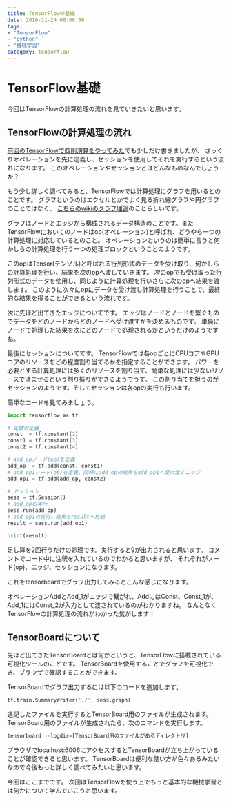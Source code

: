 ```yaml
---
title: TensorFlowの基礎
date: 2016-11-24 00:00:00
tags:
- "TensorFlow"
- "python"
- "機械学習"
category: tensorflow
---
```

# TensorFlow基礎

今回はTensorFlowの計算処理の流れを見ていきたいと思います。

## TensorFlowの計算処理の流れ

[前回のTensorFlowで四則演算をやってみた](http://devlog.site/tensorflow/tensorflow2/)でも少しだけ書きましたが、
ざっくりオペレーションを先に定義し、セッションを使用してそれを実行するという流れになります。
このオペレーションやセッションとはどんなものなんでしょうか？
<!-- more -->

もう少し詳しく調べてみると、TensorFlowでは計算処理にグラフを用いるとのことです。
グラフというのはエクセルとかでよく見る折れ線グラフや円グラフのことではなく、
[こちらのwikiのグラフ理論](https://ja.wikipedia.org/wiki/%E3%82%B0%E3%83%A9%E3%83%95%E7%90%86%E8%AB%96)のことらしいです。

グラフはノードとエッジから構成されるデータ構造のことです。またTensorFlowにおいてのノードはop\(オペレーション\)と呼ばれ、どうやら一つの計算処理に対応しているとのこと。
オペレーションというのは簡単に言うと何かしらの計算処理を行う一つの処理ブロックということのようです。

このopはTensor\(テンソル\)と呼ばれる行列形式のデータを受け取り、何かしらの計算処理を行い、結果を次のopへ渡していきます。
次のopでも受け取った行列形式のデータを使用し、同じように計算処理を行いさらに次のopへ結果を渡します。
このように次々にopにデータを受け渡し計算処理を行うことで、最終的な結果を得ることができるという流れです。

次に先ほど出てきたエッジについてです。
エッジはノードとノードを繋ぐものでデータをどのノードからどのノードへ受け渡すかを決めるものです。
単純にノードで処理した結果を次にどのノードで処理されるかというだけのようですね。

最後にセッションについてです。
TensorFlowでは各opごとにCPUコアやGPUコアのリソースをどの程度割り当てるかを指定することができます。
パワーを必要とする計算処理には多くのリソースを割り当て、簡単な処理には少ないリソースで済ませるという割り振りができるようでうす。
この割り当てを担うのがセッションのようです。そしてセッションは各opの実行も行います。

簡単なコードを見てみましょう。

```python
import tensorflow as tf

# 定数の定義
const  = tf.constant(2)
const1 = tf.constant(3)
const2 = tf.constant(4)

# add_opノード(op)を定義
add_op  = tf.add(const, const1)
# add_op1ノード(op)を定義、同時にadd_opの結果をadd_op1へ受け渡すエッジ
add_op1 = tf.add(add_op, const2)

# セッション
sess = tf.Session()
# add_opの実行
sess.run(add_op)
# add_op1の実行、結果をresultへ格納
result = sess.run(add_op1)

print(result)
```

足し算を2回行うだけの処理です。実行すると9が出力されると思います。
コメントでコード中に注釈を入れているのでわかると思いますが、
それぞれがノード(op)、エッジ、セッションになります。

これをtensorboardでグラフ出力してみるとこんな感じになります。

オペレーションAddとAdd_1がエッジで繋がれ、AddにはConst、Const_1が、Add_1にはConst_2が入力として渡されているのがわかりますね。
なんとなくTensorFlowの計算処理の流れがわかった気がします！

## TensorBoardについて
先ほど出てきたTensorBoardとは何かというと、TensorFlowに搭載されている可視化ツールのことです。
TensorBoardを使用することでグラフを可視化でき、ブラウザで確認することができます。

TensorBoardでグラフ出力するには以下のコードを追加します。

```python
tf.train.SummaryWriter('./', sess.graph)
```

追記したファイルを実行するとTensorBoard用のファイルが生成されます。
TensorBoard用のファイルが生成されたら、次のコマンドを実行します。


```python
tensorboard --logdir=[TensorBoard用のファイルがあるディレクトリ]
```

ブラウザでlocalhost:6006にアクセスするとTensorBoardが立ち上がっていることが確認できると思います。
TensorBoardは便利な使い方が色々あるみたいなので今後もっと詳しく調べてみたいと思います。

今回はここまでです。
次回はTensorFlowを使う上でもっと基本的な機械学習とは何かについて学んでいこうと思います。
